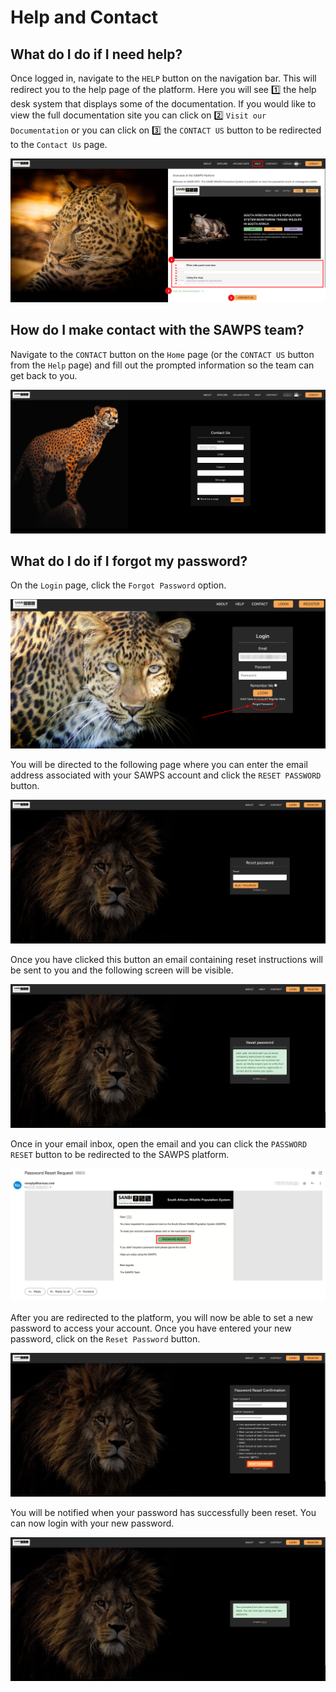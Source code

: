 # Help and Contact

## What do I do if I need help?

Once logged in, navigate to the `HELP` button on the navigation bar. This will redirect you to the help page of the platform. Here you will see 1️⃣ the help desk system that displays some of the documentation. If you would like to view the full documentation site you can click on 2️⃣ `Visit our Documentation` or you can click on 3️⃣ the `CONTACT US` button to be redirected to the `Contact Us` page.

![Help 1](./img/help-1.png) <!-- Image to be updated when site is finished -->

## How do I make contact with the SAWPS team?

Navigate to the `CONTACT` button on the `Home` page (or the `CONTACT US` button from the `Help` page) and fill out the prompted information so the team can get back to you.

![Help 2](./img/help-2.png)

## What do I do if I forgot my password?

On the `Login` page, click the `Forgot Password` option.

![Password Reset 1](img/password-reset-1.png)

You will be directed to the following page where you can enter the email address associated with your SAWPS account and click the `RESET PASSWORD` button.

![Password Reset 2](img/password-reset-2.png)

Once you have clicked this button an email containing reset instructions will be sent to you and the following screen will be visible.

![Password Reset 3](img/password-reset-3.png)

Once in your email inbox, open the email and you can click the `PASSWORD RESET` button to be redirected to the SAWPS platform.

![Password Reset 4](img/password-reset-4.png)

After you are redirected to the platform, you will now be able to set a new password to access your account. Once you have entered your new password, click on the `Reset Password` button.

![Password Reset 5](img/password-reset-5.png)

You will be notified when your password has successfully been reset. You can now login with your new password.

![Password Reset 6](img/password-reset-6.png)
